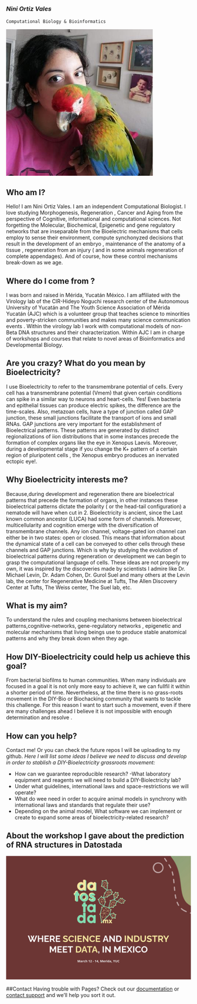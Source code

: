 ### ***Nini Ortiz Vales***
    Computational Biology & Bioinformatics
    
  ![nn](nn.jpeg)

## Who am I?
Hello! I am Nini Ortiz Vales. I am an independent Computational Biologist. I love studying  Morphogenesis, Regeneration , Cancer and Aging from the perspective of Cognitive, informational and computational sciences. Not forgetting the Molecular, Biochemical, Epigenetic and gene regulatory networks that are inseparable from the Bioelectric mechanisms that cells employ to sense their environment, compute synchonyzed decisions  that result in the development of an embryo , maintenance of the anatomy of a tissue , regeneration from an injury ( and in some animals regeneration of complete appendages). And of course, how these control mechanisms break-down as we age.

## Where do I come from ?
 I was born and raised in Mérida, Yucatán México. I am affiliated with the Virology lab of the CIR-Hideyo Noguchi research center of the Autonomous University of Yucatán and The Youth  Science Association of Mérida Yucatán (AJC) which is a volunteer group that teaches science to  minorities and poverty-stricken communities and makes many science communication events . Within the virology lab I work with computational models of non-Beta DNA structures and their characterization. Within AJC I am in charge of workshops and courses that relate to novel areas of Bioinformatics and Developmental Biology.


## Are you crazy? What do you mean by Bioelectricity?
I use Bioelectricity to refer to the transmembrane potential of cells. Every cell  has a transmembrane potential (Vmem) that given certain conditions can spike in a similar way to neurons and heart-cells. Yes! Even bacteria  and epithelial tissues can produce electric spikes, the difference are the time-scales. Also, metazoan cells, have a type of junction called GAP junction, these small junctions facilitate the transport of ions and small RNAs. GAP junctions are very important for the establishment of Bioelectrical patterns. These patterns are generated by distinct regionalizations of iion distributions that in some instances precede the formation of complex organs like the eye in Xenopus Laevis. Moreover, during a developmental stage if you change the K+ pattern of a certain region of pluripotent cells , the Xenopus embryo produces an inervated ectopic eye!.

## Why Bioelectricity interests me?
Because,during development and regeneration there are bioelectrical patterns that precede the formation of organs, in other instances these bioelectrical patterns dictate the polarity ( or the head-tail configuration) a nematode will have when cut in 2. Bioelectricity is ancient, since the Last known common ancestor (LUCA) had some form of channels. Moreover, multicellularity and cognition emerge with the diversification of transmembrane channels. Any ion channel, voltage-gated ion channel can either be in two states: open or closed. This means that information about the dynamical state of a cell can be conveyed to other cells through these channels and GAP junctions.  Which is why by studying the evolution of bioelectrical patterns during regeneration or development we can begin to grasp the computational language of cells. These ideas are not properly my own, it was  inspired by the discoveries made by scientists I admire like Dr. Michael Levin, Dr. Adam Cohen, Dr. Gurol Suel and many others at the Levin lab, the center for Regenerative Medicine at Tufts, The Allen Discovery Center at Tufts, The Weiss center, The Suel lab, etc.  

## What is my aim?
To understand the rules and coupling mechanisms between bioelectrical patterns,cognitive-networks, gene-regulatory networks , epigenetic and molecular mechanisms that living beings use to produce stable anatomical patterns and why they break down when they age.

## How DIY-Bioelectricity could help us achieve this goal?
From bacterial biofilms to human communities. When many individuals are focused in a goal it is not only more easy to achieve it, we can fullfil it within a shorter period of time. Nevertheless, at the time there is no grass-roots movement in the DIY-Bio  or Biochacking community that wants to tackle this challenge. For this reason I want to start such a movement, even if there are many challenges ahead I believe it is not impossible with enough determination and resolve .

## How can **you** help?
Contact me! Or you can check the future repos I will be uploading to my github.
_Here I will list some ideas I believe we need to discuss and develop in order to stablish a DIY-Bioelectricity grassroots movement:_
- How can we guarantee reproducible research?
-What laboratory equipment and reagents we will need to build a DIY-Biolectricity lab?
- Under what guidelines, international laws and space-restrictions we will operate?
- What do wee need in order to acquire animal models in synchrony with international laws and standards that regulate their use?
- Depending on the animal model, What software  we  can implement or create to expand some areas of bioelectricity-related research? 




## About the workshop I gave about the  prediction of RNA structures in Datostada
![datostada](datostada.jpeg)

##Contact
Having trouble with Pages? Check out our [documentation](https://help.github.com/categories/github-pages-basics/) or [contact support](https://github.com/contact) and we’ll help you sort it out.
